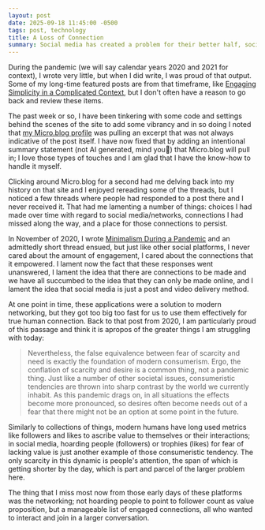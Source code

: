 ```yaml
---
layout: post
date: 2025-09-18 11:45:00 -0500
tags: post, technology
title: A Loss of Connection
summary: Social media has created a problem for their better half, social networks; although I don't miss the media, I lament the loss of the network.
--- 
```


During the pandemic (we will say calendar years 2020 and 2021 for context), I wrote very little, but when I did write, I was proud of that output. Some of my long-time featured posts are from that timeframe, like [Engaging Simplicity in a Complicated Context](https://engineeredeloquence.com/2020/10/engaging-simplicity-in-a-complicated-context), but I don't often have a reason to go back and review these items. 

The past week or so, I have been tinkering with some code and settings behind the scenes of the site to add some vibrancy and in so doing I noted that [my Micro.blog profile](https://micro.blog/jayray) was pulling an excerpt that was not always indicative of the post itself. I have now fixed that by adding an intentional summary statement (not AI generated, mind you) that Micro.blog will pull in; I love those types of touches and I am glad that I have the know-how to handle it myself.

Clicking around Micro.blog for a second had me delving back into my history on that site and I enjoyed rereading some of the threads, but I noticed a few threads where people had responded to a post there and I never received it. That had me lamenting a number of things: choices I had made over time with regard to social media/networks, connections I had missed along the way, and a place for those connections to persist.

In November of 2020, I wrote [Minimalism During a Pandemic](https://engineeredeloquence.com/2020/11/minimalism-during-a-pandemic) and an admittedly short thread ensued, but just like other social platforms, I never cared about the amount of engagement, I cared about the connections that it empowered. I lament now the fact that these responses went unanswered, I lament the idea that there are connections to be made and we have all succumbed to the idea that they can only be made online, and I lament the idea that social media is just a post and video delivery method.

At one point in time, these applications were a solution to modern networking, but they got too big too fast for us to use them effectively for true human connection. Back to that post from 2020, I am particularly proud of this passage and think it is apropos of the greater things I am struggling with today:

> Nevertheless, the false equivalence between fear of scarcity and need is exactly the foundation of modern consumerism. Ergo, the conflation of scarcity and desire is a common thing, not a pandemic thing. Just like a number of other societal issues, consumeristic tendencies are thrown into sharp contrast by the world we currently inhabit. As this pandemic drags on, in all situations the effects become more pronounced, so desires often become needs out of a fear that there might not be an option at some point in the future.

Similarly to collections of things, modern humans have long used metrics like followers and likes to ascribe value to themselves or their interactions; in social media, hoarding people (followers) or trophies (likes) for fear of lacking value is just another example of those consumeristic tendency. The only scarcity in this dynamic is people's attention, the span of which is getting shorter by the day, which is part and parcel of the larger problem here.

The thing that I miss most now from those early days of these platforms was the networking; not hoarding people to point to follower count as value proposition, but a manageable list of engaged connections, all who wanted to interact and join in a larger conversation.